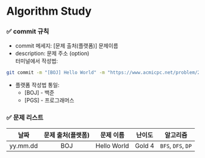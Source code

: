 # Algorithm Study

### ✅ commit 규칙
+ commit 메세지: [문제 출처(플랫폼)] 문제이름
+ description: 문제 주소 (option)</br>
터미널에서 작성법:
```bash
git commit -m "[BOJ] Hello World" -m "https://www.acmicpc.net/problem/2557"
```
+ 플랫폼 작성법 통일:
  + [BOJ] - 백준
  + [PGS] - 프로그래머스

### ✅ 문제 리스트
|날짜|문제 출처(플랫폼)|문제 이름|난이도|알고리즘|
|:---:|:---:|:---:|:---:|:---:|
|yy.mm.dd|BOJ|Hello World|Gold 4|```BFS```, ```DFS```, ```DP```|
